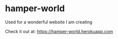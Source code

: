 # hamper-world
Used for a wonderful website I am creating

Check it out at:
https://hamper-world.herokuapp.com
